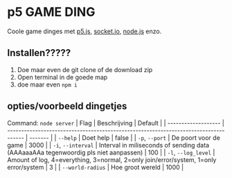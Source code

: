 # p5 GAME DING
Coole game dinges met [p5.js](https://p5js.org/), [socket.io](http://socket.io/), [node.js](https://nodejs.org) enzo.

## Installen?????
1. Doe maar even de git clone of de download zip
2. Open terminal in de goede map
3. doe maar even `npm i`

## opties/voorbeeld dingetjes
Command: `node server`
| Flag                | Beschrijving                                                                         | Default |
| ------------------- | ------------------------------------------------------------------------------------ | ------- |
| `--help`            | Doet help                                                                            | false   |
| `-p`, `--port`      | De poort voor de game                                                                | 3000    |
| `-i`, `--interval`  | Interval in miliseconds of sending data (AAAaaaAAa tegenwoordig pls niet aanpassen)  | 100     |
| `-l`, `--log_level` | Amount of log, 4=everything, 3=normal, 2=only join/error/system, 1=only error/system | 3       |
| `--world-radius`    | Hoe groot wereld                                                                     | 1000    |